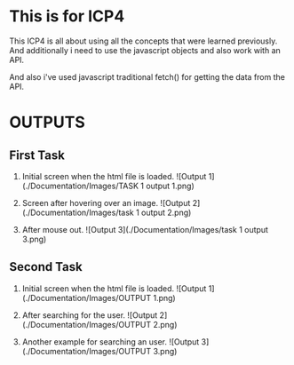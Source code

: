 # This is for ICP4

This ICP4 is all about using all the concepts that were learned previously. And additionally i need to use the javascript objects and also work with an API.

And also i've used javascript traditional fetch() for getting the data from the API.

# OUTPUTS

## First Task

1. Initial screen when the html file is loaded.
   ![Output 1](./Documentation/Images/TASK 1 output 1.png)

2. Screen after hovering over an image.
   ![Output 2](./Documentation/Images/task 1 output 2.png)

3. After mouse out.
   ![Output 3](./Documentation/Images/task 1 output 3.png)

## Second Task

1. Initial screen when the html file is loaded.
   ![Output 1](./Documentation/Images/OUTPUT 1.png)

2. After searching for the user.
   ![Output 2](./Documentation/Images/OUTPUT 2.png)

3. Another example for searching an user.
   ![Output 3](./Documentation/Images/OUTPUT 3.png)

